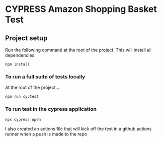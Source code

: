 # CYPRESS Amazon Shopping Basket Test

## Project setup
Run the following command at the root of the project. This will install all dependencies.
```
npm install
```

### To run a full suite of tests locally
At the root of the project....
```
npm run cy:test
```

### To run test in the cypress application

```
npx cypress open
```

I also created an actions file that will kick off the test in a github actions runner when a push is made to the repo
